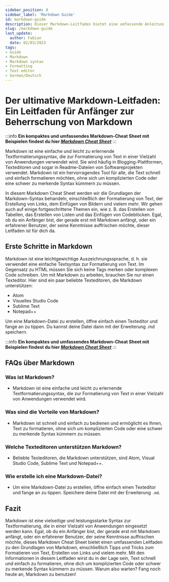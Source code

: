 ```yaml
---
sidebar_position: 8
sidebar_label: 'Markdown Guide'
id: markdown-guide
description: Dieser Markdown-Leitfaden bietet eine umfassende Anleitung zu den Grundlagen von Markdown, einschließlich Tipps und Tricks zum Formatieren von Text, Erstellen von Links und vielem mehr.
slug: /markdown-guide
last_update:
  author: Fabian
  date: 02/03/2023
tags:
- Guide
- Markdown
- Markdown syntax
- Formatting
- Text editor
- German/Deutsch
---
```


# Der ultimative Markdown-Leitfaden: Ein Leitfaden für Anfänger zur Beherrschung von Markdown

:::info
**Ein kompaktes und umfassendes Markdown-Cheat Sheet mit Beispielen findest du hier [*Markdown Cheat Sheet*](../cheat-sheets/markdown-cheat-sheet)**
:::

Markdown ist eine einfache und leicht zu erlernende Textformatierungssyntax, die zur Formatierung von Text in einer Vielzahl von Anwendungen verwendet wird. Sie wird häufig in Blogging-Plattformen, Texteditoren und sogar in Readme-Dateien von Softwareprojekten verwendet. Markdown ist ein hervorragendes Tool für alle, die Text schnell und einfach formatieren möchten, ohne sich um komplizierten Code oder eine schwer zu merkende Syntax kümmern zu müssen.

In diesem Markdown Cheat Sheet werden wir die Grundlagen der Markdown-Syntax behandeln, einschließlich der Formatierung von Text, der Erstellung von Links, dem Einfügen von Bildern und vielem mehr. Wir gehen auch auf einige fortgeschrittene Themen ein, wie z. B. das Erstellen von Tabellen, das Erstellen von Listen und das Einfügen von Codeblöcken. Egal, ob du ein Anfänger bist, der gerade erst mit Markdown anfängt, oder ein erfahrener Benutzer, der seine Kenntnisse auffrischen möchte, dieser Leitfaden ist für dich da.

## Erste Schritte in Markdown

Markdown ist eine leichtgewichtige Auszeichnungssprache, d. h. sie verwendet eine einfache Textsyntax zur Formatierung von Text. Im Gegensatz zu HTML müssen Sie sich keine Tags merken oder komplexen Code schreiben. Um mit Markdown zu arbeiten, brauchen Sie nur einen Texteditor. Hier sind ein paar beliebte Texteditoren, die Markdown unterstützen:

- Atom
- Visuelles Studio Code
- Sublime Text
- Notepad++

Um eine Markdown-Datei zu erstellen, öffne einfach einen Texteditor und fange an zu tippen. Du kannst deine Datei dann mit der Erweiterung .md speichern.

:::info
**Ein kompaktes und umfassendes Markdown-Cheat Sheet mit Beispielen findest du hier [*Markdown Cheat Sheet*](../cheat-sheets/markdown-cheat-sheet)**
:::

## FAQs über Markdown
### Was ist Markdown?
- Markdown ist eine einfache und leicht zu erlernende Textformatierungssyntax, die zur Formatierung von Text in einer Vielzahl von Anwendungen verwendet wird.

### Was sind die Vorteile von Markdown?
- Markdown ist schnell und einfach zu bedienen und ermöglicht es Ihnen, Text zu formatieren, ohne sich um komplizierten Code oder eine schwer zu merkende Syntax kümmern zu müssen.

### Welche Texteditoren unterstützen Markdown?
- Beliebte Texteditoren, die Markdown unterstützen, sind Atom, Visual Studio Code, Sublime Text und Notepad++.

### Wie erstelle ich eine Markdown-Datei?
- Um eine Markdown-Datei zu erstellen, öffne einfach einen Texteditor und fange an zu tippen. Speichere deine Datei mit der Erweiterung `.md`.

## Fazit
Markdown ist eine vielseitige und leistungsstarke Syntax zur Textformatierung, die in einer Vielzahl von Anwendungen eingesetzt werden kann. Egal, ob du ein Anfänger bist, der gerade erst mit Markdown anfängt, oder ein erfahrener Benutzer, der seine Kenntnisse auffrischen möchte, dieses Markdown Cheat Sheet bietet einen umfassenden Leitfaden zu den Grundlagen von Markdown, einschließlich Tipps und Tricks zum Formatieren von Text, Erstellen von Links und vielem mehr. Mit den Informationen in diesem Leitfaden wirst du in der Lage sein, Text schnell und einfach zu formatieren, ohne dich um komplizierten Code oder schwer zu merkende Syntax kümmern zu müssen. Warum also warten? Fang noch heute an, Markdown zu benutzen!